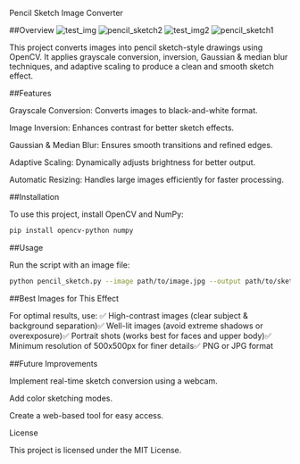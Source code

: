 Pencil Sketch Image Converter

##Overview
![test_img](https://github.com/user-attachments/assets/9d38c8f3-9765-4202-a801-576ca159ca74)
![pencil_sketch2](https://github.com/user-attachments/assets/27934f3e-5ac4-44e1-b943-dc1665ae31cd)
![test_img2](https://github.com/user-attachments/assets/7d68aac5-91d4-43bd-83ea-174f96ae8ac7)
![pencil_sketch1](https://github.com/user-attachments/assets/d08e99ea-ed85-41e1-88bc-72bc4915c5d4)

This project converts images into pencil sketch-style drawings using OpenCV. It applies grayscale conversion, inversion, Gaussian & median blur techniques, and adaptive scaling to produce a clean and smooth sketch effect.

##Features

Grayscale Conversion: Converts images to black-and-white format.

Image Inversion: Enhances contrast for better sketch effects.

Gaussian & Median Blur: Ensures smooth transitions and refined edges.

Adaptive Scaling: Dynamically adjusts brightness for better output.

Automatic Resizing: Handles large images efficiently for faster processing.

##Installation

To use this project, install OpenCV and NumPy:
```bash
pip install opencv-python numpy
```
##Usage

Run the script with an image file:
```bash
python pencil_sketch.py --image path/to/image.jpg --output path/to/sketch.png
```
##Best Images for This Effect

For optimal results, use:
✅ High-contrast images (clear subject & background separation)✅ Well-lit images (avoid extreme shadows or overexposure)✅ Portrait shots (works best for faces and upper body)✅ Minimum resolution of 500x500px for finer details✅ PNG or JPG format

##Future Improvements

Implement real-time sketch conversion using a webcam.

Add color sketching modes.

Create a web-based tool for easy access.

License

This project is licensed under the MIT License.


